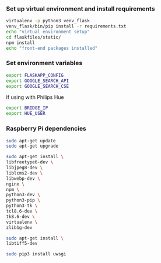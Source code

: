 ### Set up virtual environment and install requirements

```bash
virtualenv -p python3 venv_flask
venv_flask/bin/pip install -r requirements.txt
echo "virtual environment setup"
cd flaskfiles/static/
npm install
echo "front-end packages installed"
```
### Set environment variables
```bash
export FLASKAPP_CONFIG
export GOOGLE_SEARCH_API
export GOOGLE_SEARCH_CSE
```
If using with Philips Hue
```bash
export BRIDGE_IP
export HUE_USER
```

### Raspberry Pi dependencies
```bash
sudo apt-get update
sudo apt-get upgrade

sudo apt-get install \
libfreetype6-dev \
libjpeg8-dev \
liblcms2-dev \
libwebp-dev \
nginx \
npm \
python3-dev \
python3-pip \
python3-tk \
tcl8.6-dev \
tk8.6-dev \
virtualenv \
zlib1g-dev

sudo apt-get install \
libtiff5-dev

sudo pip3 install uwsgi
```
